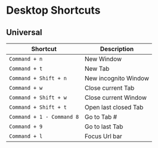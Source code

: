 # Desktop Shortcuts

## Universal

| Shortcut                                   | Description                                                                |
|--------------------------------------------|----------------------------------------------------------------------------|
| `Command + n`                              | New Window                                                                 |
| `Command + t`                              | New Tab                                                                    |
| `Command + Shift + n`                      | New incognito Window                                                       |
| `Command + w`                              | Close current Tab                                                          |
| `Command + Shift + w`                      | Close current Window                                                       |
| `Command + Shift + t`                      | Open last closed Tab                                                       |
| `Command + 1 - Command 8`                  | Go to Tab #                                                                |
| `Command + 9`                              | Go to last Tab                                                             |
| `Command + l`                              | Focus Url bar                                                              |
